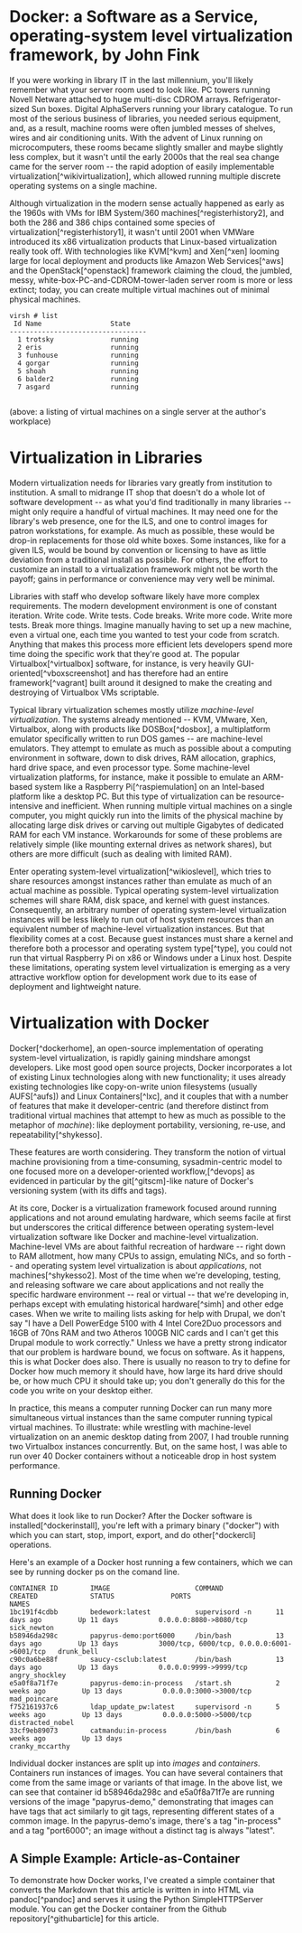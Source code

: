 
Docker: a Software as a Service, operating-system level virtualization framework, by John Fink
==============================================================================================



If you were working in library IT in the last millennium, you'll likely remember what your server room used to look like. PC towers running Novell Netware attached to huge multi-disc CDROM arrays. Refrigerator-sized Sun boxes. Digital AlphaServers running your library catalogue. To run most of the serious business of libraries, you needed serious equipment, and, as a result, machine rooms were often jumbled messes of shelves, wires and air conditioning units. With the advent of Linux running on microcomputers, these rooms became slightly smaller and maybe slightly less complex, but it wasn't until the early 2000s that the real sea change came for the server room -- the rapid adoption of easily implementable virtualization[^wikivirtualization], which allowed running multiple discrete operating systems on a single machine.

Although virtualization in the modern sense actually happened as early as the 1960s with VMs for IBM System/360 machines[^registerhistory2], and both the 286 and 386 chips contained some species of virtualization[^registerhistory1], it wasn't until 2001 when VMWare introduced its x86 virtualization products that Linux-based virtualization really took off. With technologies like KVM[^kvm] and Xen[^xen] looming large for local deployment and products like Amazon Web Services[^aws] and the OpenStack[^openstack] framework claiming the cloud, the jumbled, messy, white-box-PC-and-CDROM-tower-laden server room is more or less extinct; today, you can create multiple virtual machines out of minimal physical machines.

```
virsh # list
 Id Name                 State
----------------------------------
  1 trotsky              running
  2 eris                 running
  3 funhouse             running
  4 gorgar               running
  5 shoah                running
  6 balder2              running
  7 asgard               running
  
```
(above: a listing of virtual machines on a single server at the author's workplace)

Virtualization in Libraries
===========================

Modern virtualization needs for libraries vary greatly from institution to institution. A small to midrange IT shop that doesn't do a whole lot of software development -- as what you'd find traditionally in many libraries -- might only require a handful of virtual machines. It may need one for the library's web presence, one for the ILS, and one to control images for patron workstations, for example. As much as possible, these would be drop-in replacements for those old white boxes. Some instances, like for a given ILS, would be bound by convention or licensing to have as little deviation from a traditional install as possible. For others, the effort to customize an install to a virtualization framework might not be worth the payoff; gains in performance or convenience may very well be minimal.

Libraries with staff who develop software likely have more complex requirements. The modern development environment is one of constant iteration. Write code. Write tests. Code breaks. Write more code. Write more tests. Break more things. Imagine manually having to set up a new machine, even a virtual one, each time you wanted to test your code from scratch. Anything that makes this process more efficient lets developers spend more time doing the specific work that they're good at. The popular Virtualbox[^virtualbox] software, for instance, is very heavily GUI-oriented[^vboxscreenshot] and has therefore had an entire framework[^vagrant] built around it designed to make the creating and destroying of Virtualbox VMs scriptable.

Typical library virtualization schemes mostly utilize *machine-level virtualization*. The systems already mentioned -- KVM, VMware, Xen, Virtualbox, along with products like DOSBox[^dosbox], a multiplatform emulator specifically written to run DOS games -- are machine-level emulators. They attempt to emulate as much as possible about a computing environment in software, down to disk drives, RAM allocation, graphics, hard drive space, and even processor type. Some machine-level virtualization platforms, for instance, make it possible to emulate an ARM-based system like a Raspberry Pi[^raspiemulation] on an Intel-based platform like a desktop PC. But this type of virtualization can be resource-intensive and inefficient. When running multiple virtual machines on a single computer, you might quickly run into the limits of the physical machine by allocating large disk drives or carving out multiple Gigabytes of dedicated RAM for each VM instance. Workarounds for some of these problems are relatively simple (like mounting external drives as network shares), but others are more difficult (such as dealing with limited RAM).

Enter operating system-level virtualization[^wikioslevel], which tries to share resources amongst instances rather than emulate as much of an actual machine as possible. Typical operating system-level virtualization schemes will share RAM, disk space, and kernel with guest instances. Consequently, an arbitrary number of operating system-level virtualization instances will be less likely to run out of host system resources than an equivalent number of machine-level virtualization instances. But that flexibility comes at a cost. Because guest instances must share a kernel and therefore both a processor and operating system type[^type], you could not run that virtual Raspberry Pi on x86 or Windows under a Linux host. Despite these limitations, operating system level virtualization is emerging as a very attractive workflow option for development work due to its ease of deployment and lightweight nature.

Virtualization with Docker
==========================

Docker[^dockerhome], an open-source implementation of operating system-level virtualization, is rapidly gaining mindshare amongst developers. Like most good open source projects, Docker incorporates a lot of existing Linux technologies along with new functionality; it uses already existing technologies like copy-on-write union filesystems (usually AUFS[^aufs]) and Linux Containers[^lxc], and it couples that with a number of features that make it developer-centric (and therefore distinct from traditional virtual machines that attempt to hew as much as possible to the metaphor of *machine*): like deployment portability, versioning, re-use, and repeatability[^shykesso]. 

These features are worth considering. They transform the notion of virtual machine provisioning from a time-consuming, sysadmin-centric model to one focused more on a developer-oriented workflow,[^devops] as evidenced in particular by the git[^gitscm]-like nature of Docker's versioning system (with its diffs and tags).

At its core, Docker is a virtualization framework focused around running applications and not around emulating hardware, which seems facile at first but underscores the critical difference between operating system-level virtualization software like Docker and machine-level virtualization. Machine-level VMs are about faithful recreation of hardware -- right down to RAM allotment, how many CPUs to assign, emulating NICs, and so forth -- and operating system level virtualization is about *applications*, not machines[^shykesso2]. Most of the time when we're developing, testing, and releasing software we care about applications and not really the specific hardware environment -- real or virtual -- that we're developing in, perhaps except with emulating historical hardware[^simh] and other edge cases. When we write to mailing lists asking for help with Drupal, we don't say "I have a Dell PowerEdge 5100 with 4 Intel Core2Duo processors and 16GB of 70ns RAM and two Atheros 100GB NIC cards and I can't get this Drupal module to work correctly." Unless we have a pretty strong indicator that our problem is hardware bound, we focus on software. As it happens, this is what Docker does also. There is usually no reason to try to define for Docker how much memory it should have, how large its hard drive should be, or how much CPU it should take up; you don't generally do this for the code you write on your desktop either. 

In practice, this means a computer running Docker can run many more simultaneous virtual instances than the same computer running typical virtual machines. To illustrate: while wrestling with machine-level virtualization on an anemic desktop dating from 2007, I had trouble running two Virtualbox instances concurrently. But, on the same host, I was able to run over 40 Docker containers without a noticeable drop in host system performance. 

Running Docker
--------------

What does it look like to run Docker? After the Docker software is installed[^dockerinstall], you're left with a primary binary ("docker") with which you can start, stop, import, export, and do other[^dockercli] operations. 

Here's an example of a Docker host running a few containers, which we can see by running docker ps on the comand line.
```
CONTAINER ID        IMAGE                     COMMAND             CREATED             STATUS              PORTS                                        NAMES
1bc191f4cdbb        bedework:latest           supervisord -n      11 days ago         Up 11 days          0.0.0.0:8080->8080/tcp                       sick_newton         
b58946da298c        papyrus-demo:port6000     /bin/bash           13 days ago         Up 13 days          3000/tcp, 6000/tcp, 0.0.0.0:6001->6001/tcp   drunk_bell          
c90c0a6be88f        saucy-csclub:latest       /bin/bash           13 days ago         Up 13 days          0.0.0.0:9999->9999/tcp                       angry_shockley      
e5a0f8a71f7e        papyrus-demo:in-process   /start.sh           2 weeks ago         Up 13 days          0.0.0.0:3000->3000/tcp                       mad_poincare        
f752161937c6        ldap_update_pw:latest     supervisord -n      5 weeks ago         Up 13 days          0.0.0.0:5000->5000/tcp                       distracted_nobel    
33cf9eb89073        catmandu:in-process       /bin/bash           6 weeks ago         Up 13 days                                                       cranky_mccarthy     
```

Individual docker instances are split up into *images* and *containers*. Containers run instances of images. You can have several containers that come from the same image or variants of that image. In the above list, we can see that container id b58946da298c and e5a0f8a71f7e are running versions of the image "papyrus-demo," demonstrating that images can have tags that act similarly to git tags, representing different states of a common image. In the papyrus-demo's image, there's a tag "in-process" and a tag "port6000"; an image without a distinct tag is always "latest".


A Simple Example: Article-as-Container
--------------------------------------

To demonstrate how Docker works, I've created a simple container that converts the Markdown that this article is written in into HTML via pandoc[^pandoc] and serves it using the Python SimpleHTTPServer module. You can get the Docker container from the Github repository[^githubarticle] for this article. 

<!-- edit/remove this> This article has its own Github[^githubarticle] repository and included in that repository is the text of the article and a very simple Docker container that converts the Markdown the article is written in to html via pandoc[^pandoc] and serves it up via the Python SimpleHTTPServer module. As such, it is a very simple Docker container and is built with two components. The first of which, the Dockerfile, runs when the image is first built and the second, start.sh, runs at each instantiation of image into container. Here's the Dockerfile, line by line:

```
FROM ubuntu:latest
```

This is the image to use as a base. In this case, it's building from Docker's stock Ubuntu image.

```
MAINTAINER John Fink <john.fink@gmail.com>
```

The maintainer of the created image.

```
RUN echo "deb http://archive.ubuntu.com/ubuntu precise universe" >> /etc/apt/sources.list
```

The ```RUN``` statement runs a command from within the image being built. In this case, it's adding the Universe repository to Ubuntu's source list, so later on we can install pandoc.

```
RUN DEBIAN_FRONTEND=noninteractive apt-get update
```

```
RUN DEBIAN_FRONTEND=noninteractive apt-get -y install python git pandoc
```

Two ```RUN``` statements, updating Ubuntu and installing the necessary packages.

```
ADD ./start.sh /start.sh
```

```ADD``` inserts files from outside the building image. Here, start.sh is added to the image.

```
RUN mkdir /article/
```

```
ADD ./c4l-docker-article.md /article/c4l-docker-article.md
```

A ```RUN``` and an ```ADD``` together, making the directory and adding the article Markdown to it.

```
EXPOSE 8888
```

```EXPOSE``` tells Docker that containers built from the image will have programs running that need access to port 8888; in this case, for Python's SimpleHTTPServer.


```
CMD ["/bin/bash", "/start.sh"]
```

The ```CMD``` statement defines a default program to run inside the container if no specific command is given; here, we want containers to run the start.sh file using /bin/bash.


The extremely basic start.sh files looks like this:

```
cd /article/
pandoc c4l-docker-article.md -o index.html
python -m SimpleHTTPServer 8888
```

All it does is go to the article's directory, convert the article from Markdown to html, and then spawn Python's SimpleHTTPServer to serve the article. We can build this image right from Github with the following command:

```
docker build -t c4l-docker-wordpress git://github.com/jbfink/c4l-docker-article
```

And after the build, run it with:

```
docker run -Pd c4l-docker-article
```

The flag P tells Docker to expose a random port on the host to the container port 8888, and flag d tells Docker to run the container detached in the background.  Running ```docker ps``` should show a line with the new container and the random port assigned to it; going to the Docker host with any web browser and that port renders the article.




A Real-World Example: Wordpress
--------------------

In the spring of 2013 I started building a Docker Wordpress container with an eye towards using it in-house for development projects. Why Wordpress? Wordpress is the white lab rat of library software -- it's used everywhere, is well supported, is well understood, is generally easy to take care of, and has a huge host of ancillary software behind it. It's a good real-world example for testing Docker's capabilities. Initially I built the container manually -- that is, by launching a single Docker container running a bash shell and basically performing the steps in the above Dockerfile by hand (doing the normal apt-gets and vim editing of config files). I put it up on docker index[^dockerindex] and was contacted by a few folks in email about how I built it. In August of 2013 I started work on docker-wordpress[^dwgithub], a structured way of building what I had done manually that people could play with and build on.

The key problem with setting up Wordpress in a normal fashion, freezing it in a Docker image, and then running that elsewhere is that the configuration would remain the same across containers -- same MySQL passwords and Wordpress salts and keys in PHP. Ideally every time docker-wordpress is run there should be different values for all the fiddly Wordpress configuration options, so docker-wordpress contains start.sh[^startsh], which runs a series of commands at first inception to set values for things like salts in wp-config.php:

```
sed -e "s/database_name_here/$WORDPRESS_DB/
s/username_here/$WORDPRESS_DB/
s/password_here/$WORDPRESS_PASSWORD/
/'AUTH_KEY'/s/put your unique phrase here/`pwgen -c -n -1 65`/
/'SECURE_AUTH_KEY'/s/put your unique phrase here/`pwgen -c -n -1 65`/
/'LOGGED_IN_KEY'/s/put your unique phrase here/`pwgen -c -n -1 65`/
/'NONCE_KEY'/s/put your unique phrase here/`pwgen -c -n -1 65`/
/'AUTH_SALT'/s/put your unique phrase here/`pwgen -c -n -1 65`/
/'SECURE_AUTH_SALT'/s/put your unique phrase here/`pwgen -c -n -1 65`/
/'LOGGED_IN_SALT'/s/put your unique phrase here/`pwgen -c -n -1 65`/
/'NONCE_SALT'/s/put your unique phrase here/`pwgen -c -n -1 65`/" /var/www/wp-config-sample.php > /var/www/wp-config.php
```

This ensures that different values for important variables get loaded each time docker-wordpress is first run. Combining this with the output from the initial build[^gistbuild] from source means a fairly long startup time, but subsequent runs usually take less than 30 seconds, and rebuilds (which can be cached) really only need to happen when major updates to component software happen. Running the docker-wordpress image is a fairly simple affair, and new containers take about a second to spawn, after which they can be accessed via internal IPs or given outward-facing ports on the host machine.

Docker-wordpress has a great advantage in that it's one image, can be run in one container, and is easy to understand. But it would be a mistake to consider it a good model for a production-type instance. In particular, its slapdash approach to logging (something Logstash[^logstash] could go a long way towards fixing) and inclusion of a local MySQL instance make it a difficult sell for a production environment as it is currently written.  Consider running 20 docker-wordpresses, each with its own database; it would make much more sense to have a single MySQL server serving multiple Wordpress instances.




Conclusion
==========

Docker has been under heavy development for over a year and while during that time its creators have more or less discouraged people from attempting to run Docker as a production-ready framework. However, on June 9th, Docker reached 1.0[^docker10] status, and as such should be considered ready for production instances. Importantly, Docker 1.0 is compatible with all prior versions of Docker, so projects that started when Docker was a moving target can still be used going forward.

However, porting more esoteric applications to Docker is not yet an easy procedure. Docker wants to run things in foreground processes, making it necessary to convert common programs like MySQL and Apache from their usual background modes to foreground ones, and Docker's focus on one application per container (achieved in docker-wordpress and many other Docker applications through judicious use of supervisord) makes running products with complicated install procedures somewhat less than optimal and perhaps more suited to traditional VM or bare iron deployments for now.

Despite the work yet to be done on Docker, it is rapidly approaching a stable state[^docker10] and shows definite promise for incorporating into libraries' virtualization activities. For software development, when programmers check their code into git, a Dockerfile could be included in the source code, allowing for quick testing of code on remote servers or as a demonstration tool to let others quickly bring up their own versions of an application without having to worry about specific building instructions or dependency management. Docker could be used as a backup strategy -- as part of a backup script for a library's web site, a Docker image could be built for a rapid deployment in case of service outage. And for regular systems administration tasks, who wouldn't be happy to see a huge installation procedure[^evergreenbuh] boiled down to a single command?



[^wikivirtualization]: http://en.wikipedia.org/wiki/Virtualization

[^registerhistory2]: http://www.theregister.co.uk/2011/07/14/brief_history_of_virtualisation_part_2/

[^registerhistory1]: http://www.theregister.co.uk/2011/07/11/a_brief_history_of_virtualisation_part_one/

[^kvm]: http://linux-kvm.org

[^xen]: http://www.xenproject.org/

[^aws]: http://aws.amazon.com

[^openstack]: http://www.openstack.org

[^dosbox]: http://www.dosbox.com

[^raspiemulation]: http://cronicasredux.blogspot.ca/2011/09/installing-and-running-debian-armel-on.html

[^wikioslevel]: http://en.wikipedia.org/wiki/Operating_system-level_virtualization

[^type]: You can run different Linux *versions* even though you might commonly consider them different OSs; a Red Hat guest could run under an Ubuntu host, for instance.

[^virtualbox]: http://virtualbox.org

[^vboxscreenshot]: https://www.virtualbox.org/attachment/wiki/Screenshots/gnome.png

[^vagrant]: http://vagrantup.com

[^dockerhome]: http://docker.io

[^devops]: http://radar.oreilly.com/2012/06/what-is-devops.html

[^aufs]:  http://www.thegeekstuff.com/2013/05/linux-aufs/

[^lxc]: http://linuxcontainers.org/

[^shykesso]: http://stackoverflow.com/a/18208445/380282

[^gitscm]: http://git-scm.com/

[^shykesso2]: https://stackoverflow.com/a/22370529

[^simh]: http://simh.trailing-edge.com/

[^go]: http://golang.org

[^dockerinstall]: https://www.docker.io/gettingstarted/#h_installation

[^dockercli]: http://docs.docker.io/reference/commandline/cli/

[^dockerfile]: http://docs.docker.io/reference/builder/

[^dockerindex]: https://index.docker.io/u/jbfink/wordpress/

[^dwgithub]: http://github.com/jbfink/docker-wordpress

[^startsh]: https://github.com/jbfink/docker-wordpress/blob/master/start.sh

[^gistbuild]: https://gist.github.com/jbfink/9054707

[^logstash]: http://logstash.net/

[^githubarticle]: http://github.com/jbfink/c4l-docker-article

[^pandoc]: http://johnmacfarlane.net/pandoc/

[^docker10]: http://blog.docker.com/2014/06/its-here-docker-1-0/

[^evergreenbuh]: http://docs.evergreen-ils.org/2.5/_installing_the_evergreen_server.html
